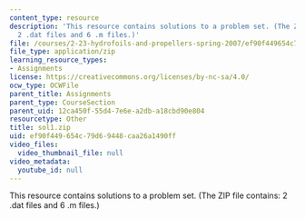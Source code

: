 ```yaml
---
content_type: resource
description: 'This resource contains solutions to a problem set. (The ZIP file contains:
  2 .dat files and 6 .m files.)'
file: /courses/2-23-hydrofoils-and-propellers-spring-2007/ef90f449654c79d69448caa26a1490ff_sol1.zip
file_type: application/zip
learning_resource_types:
- Assignments
license: https://creativecommons.org/licenses/by-nc-sa/4.0/
ocw_type: OCWFile
parent_title: Assignments
parent_type: CourseSection
parent_uid: 12ca450f-55d4-7e6e-a2db-a18cbd90e804
resourcetype: Other
title: sol1.zip
uid: ef90f449-654c-79d6-9448-caa26a1490ff
video_files:
  video_thumbnail_file: null
video_metadata:
  youtube_id: null
---
```

This resource contains solutions to a problem set. (The ZIP file contains: 2 .dat files and 6 .m files.)